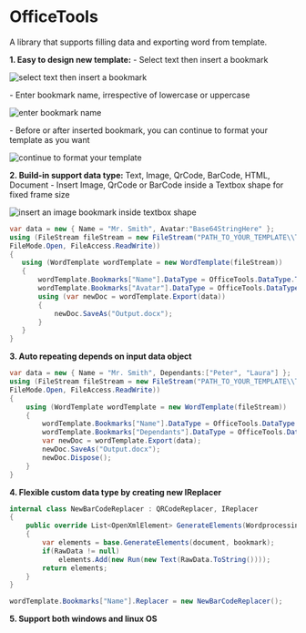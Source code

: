 # OfficeTools
A library that supports filling data and exporting word from template.

**1. Easy to design new template:**
    - Select text then insert a bookmark
<p align="left">
    <img alt="select text then insert a bookmark" src="https://github.com/luuducly/OfficeTools/assets/69654714/ef495cb7-7f4e-4bce-99c4-4905783c12ac"/>
</p>
    - Enter bookmark name, irrespective of lowercase or uppercase
<p align="left">
    <img alt="enter bookmark name" src="https://github.com/luuducly/OfficeTools/assets/69654714/4bde70b1-a601-4100-8865-5c59c1e2cc60"/>
</p>
    - Before or after inserted bookmark, you can continue to format your template as you want
<p align="left">
    <img alt="continue to format your template" src="https://github.com/luuducly/OfficeTools/assets/69654714/7ef9f7cf-e8c1-40e9-b3f3-a81c198016e3"/>
</p>

**2. Build-in support data type:** Text, Image, QrCode, BarCode, HTML, Document
    - Insert Image, QrCode or BarCode inside a Textbox shape for fixed frame size
<p align="left">
    <img alt="insert an image bookmark inside textbox shape" src="https://github.com/luuducly/OfficeTools/assets/69654714/014157bb-3b47-4ab6-bf87-3da3db979ffc"/>
</p>

   ```csharp
  var data = new { Name = "Mr. Smith", Avatar:"Base64StringHere" };
  using (FileStream fileStream = new FileStream("PATH_TO_YOUR_TEMPLATE\\Template.docx",
  FileMode.Open, FileAccess.ReadWrite))
  {
      using (WordTemplate wordTemplate = new WordTemplate(fileStream))
      {
          wordTemplate.Bookmarks["Name"].DataType = OfficeTools.DataType.Text;
          wordTemplate.Bookmarks["Avatar"].DataType = OfficeTools.DataType.Image;
          using (var newDoc = wordTemplate.Export(data))
          {
              newDoc.SaveAs("Output.docx");
          }
      }
  }
  ```
**3. Auto repeating depends on input data object**
```csharp
var data = new { Name = "Mr. Smith", Dependants:["Peter", "Laura"] };
using (FileStream fileStream = new FileStream("PATH_TO_YOUR_TEMPLATE\\Template.docx",
FileMode.Open, FileAccess.ReadWrite))
{
    using (WordTemplate wordTemplate = new WordTemplate(fileStream))
    {
        wordTemplate.Bookmarks["Name"].DataType = OfficeTools.DataType.Text;
        wordTemplate.Bookmarks["Dependants"].DataType = OfficeTools.DataType.Text;
        var newDoc = wordTemplate.Export(data);
        newDoc.SaveAs("Output.docx");
        newDoc.Dispose();
    }
}
```
**4. Flexible custom data type by creating new IReplacer**
```csharp
internal class NewBarCodeReplacer : QRCodeReplacer, IReplacer
{
    public override List<OpenXmlElement> GenerateElements(WordprocessingDocument document, Bookmark bookmark)
    {
        var elements = base.GenerateElements(document, bookmark);
        if(RawData != null)
            elements.Add(new Run(new Text(RawData.ToString())));
        return elements;
    }
}

wordTemplate.Bookmarks["Name"].Replacer = new NewBarCodeReplacer();
```
**5. Support both windows and linux OS**
